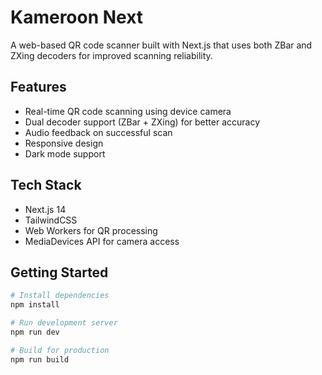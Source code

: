 # Kameroon Next

A web-based QR code scanner built with Next.js that uses both ZBar and ZXing decoders for improved scanning reliability.

## Features
- Real-time QR code scanning using device camera
- Dual decoder support (ZBar + ZXing) for better accuracy
- Audio feedback on successful scan
- Responsive design
- Dark mode support

## Tech Stack
- Next.js 14
- TailwindCSS
- Web Workers for QR processing
- MediaDevices API for camera access

## Getting Started

```bash
# Install dependencies
npm install

# Run development server
npm run dev

# Build for production
npm run build

